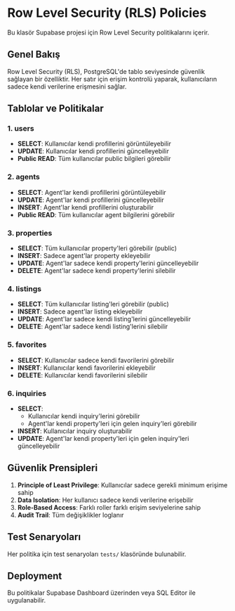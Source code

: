 # Row Level Security (RLS) Policies

Bu klasör Supabase projesi için Row Level Security politikalarını içerir.

## Genel Bakış

Row Level Security (RLS), PostgreSQL'de tablo seviyesinde güvenlik sağlayan bir özelliktir. Her satır için erişim kontrolü yaparak, kullanıcıların sadece kendi verilerine erişmesini sağlar.

## Tablolar ve Politikalar

### 1. users

- **SELECT**: Kullanıcılar kendi profillerini görüntüleyebilir
- **UPDATE**: Kullanıcılar kendi profillerini güncelleyebilir
- **Public READ**: Tüm kullanıcılar public bilgileri görebilir

### 2. agents

- **SELECT**: Agent'lar kendi profillerini görüntüleyebilir
- **UPDATE**: Agent'lar kendi profillerini güncelleyebilir
- **INSERT**: Agent'lar kendi profillerini oluşturabilir
- **Public READ**: Tüm kullanıcılar agent bilgilerini görebilir

### 3. properties

- **SELECT**: Tüm kullanıcılar property'leri görebilir (public)
- **INSERT**: Sadece agent'lar property ekleyebilir
- **UPDATE**: Agent'lar sadece kendi property'lerini güncelleyebilir
- **DELETE**: Agent'lar sadece kendi property'lerini silebilir

### 4. listings

- **SELECT**: Tüm kullanıcılar listing'leri görebilir (public)
- **INSERT**: Sadece agent'lar listing ekleyebilir
- **UPDATE**: Agent'lar sadece kendi listing'lerini güncelleyebilir
- **DELETE**: Agent'lar sadece kendi listing'lerini silebilir

### 5. favorites

- **SELECT**: Kullanıcılar sadece kendi favorilerini görebilir
- **INSERT**: Kullanıcılar kendi favorilerini ekleyebilir
- **DELETE**: Kullanıcılar kendi favorilerini silebilir

### 6. inquiries

- **SELECT**:
  - Kullanıcılar kendi inquiry'lerini görebilir
  - Agent'lar kendi property'leri için gelen inquiry'leri görebilir
- **INSERT**: Kullanıcılar inquiry oluşturabilir
- **UPDATE**: Agent'lar kendi property'leri için gelen inquiry'leri güncelleyebilir

## Güvenlik Prensipleri

1. **Principle of Least Privilege**: Kullanıcılar sadece gerekli minimum erişime sahip
2. **Data Isolation**: Her kullanıcı sadece kendi verilerine erişebilir
3. **Role-Based Access**: Farklı roller farklı erişim seviyelerine sahip
4. **Audit Trail**: Tüm değişiklikler loglanır

## Test Senaryoları

Her politika için test senaryoları `tests/` klasöründe bulunabilir.

## Deployment

Bu politikalar Supabase Dashboard üzerinden veya SQL Editor ile uygulanabilir.
